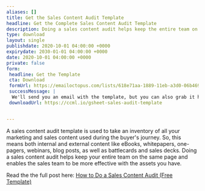 ```yaml
---
aliases: []
title: Get the Sales Content Audit Template
headline: Get the Complete Sales Content Audit Template
description: Doing a sales content audit helps keep the entire team on the same page and enables efficiency with the assets you have. Free download!
type: download
layout: single
publishdate: 2020-10-01 04:00:00 +0000
expirydate: 2030-01-01 04:00:00 +0000
date: 2020-10-01 04:00:00 +0000
private: false
form:
 headline: Get the Template
 cta: Download
 formUrl: https://emailoctopus.com/lists/618e71aa-1889-11eb-a3d0-06b4694bee2a/members/embedded/1.3s/add
 successMessage: |
  We'll send you an email with the template, but you can also grab it here:
 downloadUrl: https://ccml.io/gsheet-sales-audit-template


---
```

A sales content audit template is used to take an inventory of all your marketing and sales content used during the buyer's journey. So, this means both internal and external content like eBooks, whitepapers, one-pagers, webinars, blog posts, as well as battlecards and sales decks. Doing a sales content audit helps keep your entire team on the same page and enables the sales team to be more effective with the assets you have. 

Read the the full post here: [How to Do a Sales Content Audit (Free Template)](/blog/how-to-do-a-sales-content-audit/)